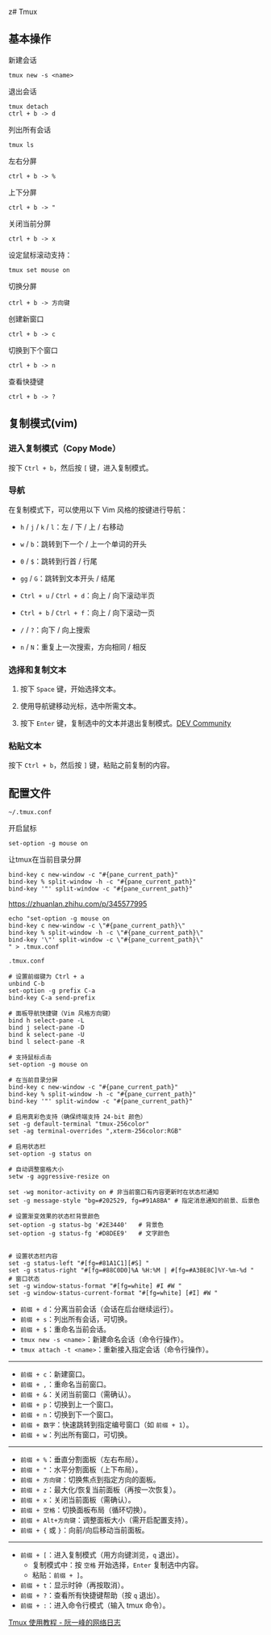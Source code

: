 z# Tmux

## 基本操作

新建会话
```shell
tmux new -s <name>
```

退出会话
```shell
tmux detach
ctrl + b -> d
```

列出所有会话
 ```shell
 tmux ls
```

左右分屏
```shell
ctrl + b -> %
```

上下分屏
```shell
ctrl + b -> "
```

关闭当前分屏
```shell
ctrl + b -> x
```

设定鼠标滚动支持：
```shell
tmux set mouse on
```


切换分屏
```shell
ctrl + b -> 方向键
```

创建新窗口

```shell
ctrl + b -> c
```


切换到下个窗口

```shell
ctrl + b -> n
```

查看快捷键

```shell
ctrl + b -> ?
```

## 复制模式(vim)

### 进入复制模式（Copy Mode）

按下 `Ctrl + b`，然后按 `[` 键，进入复制模式。

### 导航

在复制模式下，可以使用以下 Vim 风格的按键进行导航：

- `h` / `j` / `k` / `l`：左 / 下 / 上 / 右移动
    
- `w` / `b`：跳转到下一个 / 上一个单词的开头
    
- `0` / `$`：跳转到行首 / 行尾
    
- `gg` / `G`：跳转到文本开头 / 结尾
    
- `Ctrl + u` / `Ctrl + d`：向上 / 向下滚动半页
    
- `Ctrl + b` / `Ctrl + f`：向上 / 向下滚动一页
    
- `/` / `?`：向下 / 向上搜索
    
- `n` / `N`：重复上一次搜索，方向相同 / 相反
    

### 选择和复制文本

1. 按下 `Space` 键，开始选择文本。
    
2. 使用导航键移动光标，选中所需文本。
    
3. 按下 `Enter` 键，复制选中的文本并退出复制模式。[DEV Community](https://dev.to/iggredible/the-easy-way-to-copy-text-in-tmux-319g)
    

### 粘贴文本

按下 `Ctrl + b`，然后按 `]` 键，粘贴之前复制的内容。




## 配置文件

`~/.tmux.conf`

开启鼠标
```text
set-option -g mouse on
```

让tmux在当前目录分屏
```text
bind-key c new-window -c "#{pane_current_path}"
bind-key % split-window -h -c "#{pane_current_path}"
bind-key '"' split-window -c "#{pane_current_path}"
```

https://zhuanlan.zhihu.com/p/345577995

```shell
echo "set-option -g mouse on
bind-key c new-window -c \"#{pane_current_path}\"
bind-key % split-window -h -c \"#{pane_current_path}\"
bind-key '\"' split-window -c \"#{pane_current_path}\"
" > .tmux.conf
```


`.tmux.conf`

```text
# 设置前缀键为 Ctrl + a
unbind C-b
set-option -g prefix C-a
bind-key C-a send-prefix

# 面板导航快捷键（Vim 风格方向键）
bind h select-pane -L
bind j select-pane -D
bind k select-pane -U
bind l select-pane -R

# 支持鼠标点击
set-option -g mouse on

# 在当前目录分屏
bind-key c new-window -c "#{pane_current_path}"
bind-key % split-window -h -c "#{pane_current_path}"
bind-key '"' split-window -c "#{pane_current_path}"

# 启用真彩色支持（确保终端支持 24-bit 颜色）
set -g default-terminal "tmux-256color"
set -ag terminal-overrides ",xterm-256color:RGB"

# 启用状态栏
set-option -g status on

# 自动调整窗格大小
setw -g aggressive-resize on

set -wg monitor-activity on # 非当前窗口有内容更新时在状态栏通知
set -g message-style "bg=#202529, fg=#91A8BA" # 指定消息通知的前景、后景色

# 设置渐变效果的状态栏背景颜色
set-option -g status-bg '#2E3440'   # 背景色
set-option -g status-fg '#D8DEE9'   # 文字颜色


# 设置状态栏内容
set -g status-left "#[fg=#81A1C1][#S] "
set -g status-right "#[fg=#88C0D0]%A %H:%M | #[fg=#A3BE8C]%Y-%m-%d "
# 窗口状态
set -g window-status-format "#[fg=white] #I #W "
set -g window-status-current-format "#[fg=white] [#I] #W "

```



- `前缀 + d`：分离当前会话（会话在后台继续运行）。
- `前缀 + s`：列出所有会话，可切换。
- `前缀 + $`：重命名当前会话。
- `tmux new -s <name>`：新建命名会话（命令行操作）。
- `tmux attach -t <name>`：重新接入指定会话（命令行操作）。

---

- `前缀 + c`：新建窗口。
- `前缀 + ,`：重命名当前窗口。
- `前缀 + &`：关闭当前窗口（需确认）。
- `前缀 + p`：切换到上一个窗口。
- `前缀 + n`：切换到下一个窗口。
- `前缀 + 数字`：快速跳转到指定编号窗口（如 `前缀 + 1`）。
- `前缀 + w`：列出所有窗口，可切换。

---

- `前缀 + %`：垂直分割面板（左右布局）。
- `前缀 + "`：水平分割面板（上下布局）。
- `前缀 + 方向键`：切换焦点到指定方向的面板。
- `前缀 + z`：最大化/恢复当前面板（再按一次恢复）。
- `前缀 + x`：关闭当前面板（需确认）。
- `前缀 + 空格`：切换面板布局（循环切换）。
- `前缀 + Alt+方向键`：调整面板大小（需开启配置支持）。
- `前缀 + {` 或 `}`：向前/向后移动当前面板。

---

- `前缀 + [`：进入复制模式（用方向键浏览，`q` 退出）。
  - 复制模式中：按 `空格` 开始选择，`Enter` 复制选中内容。
  - 粘贴：`前缀 + ]`。
- `前缀 + t`：显示时钟（再按取消）。
- `前缀 + ?`：查看所有快捷键帮助（按 `q` 退出）。
- `前缀 + :`：进入命令行模式（输入 tmux 命令）。


[Tmux 使用教程 - 阮一峰的网络日志](https://www.ruanyifeng.com/blog/2019/10/tmux.html)